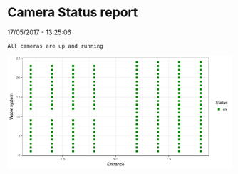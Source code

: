 Camera Status report
================
17/05/2017 - 13:25:06

    All cameras are up and running

![](camreport_files/figure-markdown_github/unnamed-chunk-2-1.png)
